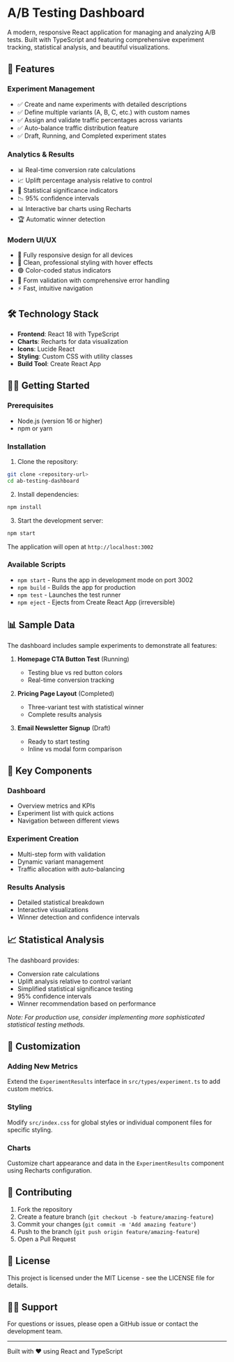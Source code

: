 # A/B Testing Dashboard

A modern, responsive React application for managing and analyzing A/B tests. Built with TypeScript and featuring comprehensive experiment tracking, statistical analysis, and beautiful visualizations.

## 🚀 Features

### Experiment Management
- ✅ Create and name experiments with detailed descriptions
- ✅ Define multiple variants (A, B, C, etc.) with custom names
- ✅ Assign and validate traffic percentages across variants
- ✅ Auto-balance traffic distribution feature
- ✅ Draft, Running, and Completed experiment states

### Analytics & Results
- 📊 Real-time conversion rate calculations
- 📈 Uplift percentage analysis relative to control
- 🎯 Statistical significance indicators
- 📉 95% confidence intervals
- 📊 Interactive bar charts using Recharts
- 🏆 Automatic winner detection

### Modern UI/UX
- 📱 Fully responsive design for all devices
- 🎨 Clean, professional styling with hover effects
- 🟢 Color-coded status indicators
- 🔧 Form validation with comprehensive error handling
- ⚡ Fast, intuitive navigation

## 🛠️ Technology Stack

- **Frontend**: React 18 with TypeScript
- **Charts**: Recharts for data visualization
- **Icons**: Lucide React
- **Styling**: Custom CSS with utility classes
- **Build Tool**: Create React App

## 🏃‍♂️ Getting Started

### Prerequisites
- Node.js (version 16 or higher)
- npm or yarn

### Installation

1. Clone the repository:
```bash
git clone <repository-url>
cd ab-testing-dashboard
```

2. Install dependencies:
```bash
npm install
```

3. Start the development server:
```bash
npm start
```

The application will open at `http://localhost:3002`

### Available Scripts

- `npm start` - Runs the app in development mode on port 3002
- `npm build` - Builds the app for production
- `npm test` - Launches the test runner
- `npm eject` - Ejects from Create React App (irreversible)

## 📊 Sample Data

The dashboard includes sample experiments to demonstrate all features:

1. **Homepage CTA Button Test** (Running)
   - Testing blue vs red button colors
   - Real-time conversion tracking

2. **Pricing Page Layout** (Completed)
   - Three-variant test with statistical winner
   - Complete results analysis

3. **Email Newsletter Signup** (Draft)
   - Ready to start testing
   - Inline vs modal form comparison

## 🎯 Key Components

### Dashboard
- Overview metrics and KPIs
- Experiment list with quick actions
- Navigation between different views

### Experiment Creation
- Multi-step form with validation
- Dynamic variant management
- Traffic allocation with auto-balancing

### Results Analysis
- Detailed statistical breakdown
- Interactive visualizations
- Winner detection and confidence intervals

## 📈 Statistical Analysis

The dashboard provides:
- Conversion rate calculations
- Uplift analysis relative to control variant
- Simplified statistical significance testing
- 95% confidence intervals
- Winner recommendation based on performance

*Note: For production use, consider implementing more sophisticated statistical testing methods.*

## 🔧 Customization

### Adding New Metrics
Extend the `ExperimentResults` interface in `src/types/experiment.ts` to add custom metrics.

### Styling
Modify `src/index.css` for global styles or individual component files for specific styling.

### Charts
Customize chart appearance and data in the `ExperimentResults` component using Recharts configuration.

## 🤝 Contributing

1. Fork the repository
2. Create a feature branch (`git checkout -b feature/amazing-feature`)
3. Commit your changes (`git commit -m 'Add amazing feature'`)
4. Push to the branch (`git push origin feature/amazing-feature`)
5. Open a Pull Request

## 📝 License

This project is licensed under the MIT License - see the LICENSE file for details.

## 🙋‍♂️ Support

For questions or issues, please open a GitHub issue or contact the development team.

---

Built with ❤️ using React and TypeScript